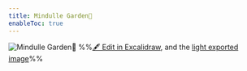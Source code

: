 ```yaml
---
title: Mindulle Garden🌱
enableToc: true
---
```

![Mindulle Garden🌱](%F0%9F%93%A6assets/_index%202023-01-13%2001.50.35.excalidraw.dark.svg)
%%[🖋 Edit in Excalidraw](%F0%9F%93%A6assets/_index%202023-01-13%2001.50.35.excalidraw.md), and the [light exported image](%F0%9F%93%A6assets/_index%202023-01-13%2001.50.35.excalidraw.light.svg)%%
